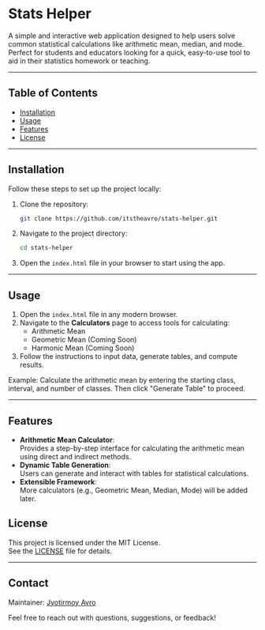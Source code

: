 # Stats Helper

A simple and interactive web application designed to help users solve common statistical calculations like arithmetic mean, median, and mode. Perfect for students and educators looking for a quick, easy-to-use tool to aid in their statistics homework or teaching.

---

## Table of Contents

- [Installation](#installation)
- [Usage](#usage)
- [Features](#features)
- [License](#license)

---

## Installation

Follow these steps to set up the project locally:

1. Clone the repository:

   ```bash
   git clone https://github.com/itstheavro/stats-helper.git
   ```

2. Navigate to the project directory:

   ```bash
   cd stats-helper
   ```

3. Open the `index.html` file in your browser to start using the app.

---

## Usage

1. Open the `index.html` file in any modern browser.
2. Navigate to the **Calculators** page to access tools for calculating:
   - Arithmetic Mean
   - Geometric Mean (Coming Soon)
   - Harmonic Mean (Coming Soon)
3. Follow the instructions to input data, generate tables, and compute results.

Example: Calculate the arithmetic mean by entering the starting class, interval, and number of classes. Then click "Generate Table" to proceed.

---

## Features

- **Arithmetic Mean Calculator**:  
   Provides a step-by-step interface for calculating the arithmetic mean using direct and indirect methods.
- **Dynamic Table Generation**:  
   Users can generate and interact with tables for statistical calculations.
- **Extensible Framework**:  
   More calculators (e.g., Geometric Mean, Median, Mode) will be added later.

## License

This project is licensed under the MIT License.  
See the [LICENSE](LICENSE) file for details.

---

## Contact

Maintainer: [Jyotirmoy Avro](https://github.com/itstheavro)

Feel free to reach out with questions, suggestions, or feedback!
